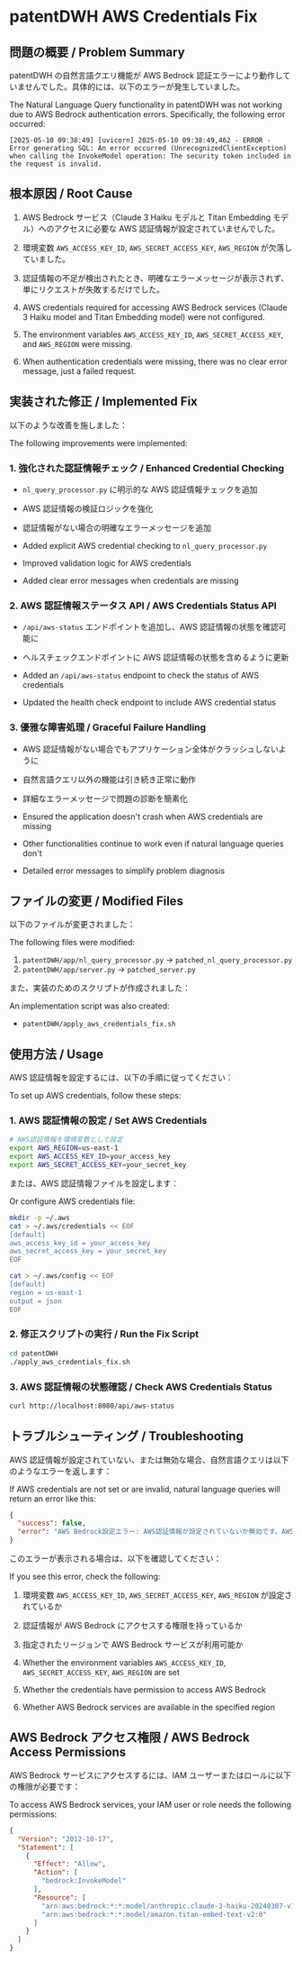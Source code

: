 # patentDWH AWS Credentials Fix

## 問題の概要 / Problem Summary

patentDWH の自然言語クエリ機能が AWS Bedrock 認証エラーにより動作していませんでした。具体的には、以下のエラーが発生していました。

The Natural Language Query functionality in patentDWH was not working due to AWS Bedrock authentication errors. Specifically, the following error occurred:

```
[2025-05-10 09:38:49] [uvicorn] 2025-05-10 09:38:49,462 - ERROR - Error generating SQL: An error occurred (UnrecognizedClientException) when calling the InvokeModel operation: The security token included in the request is invalid.
```

## 根本原因 / Root Cause

1. AWS Bedrock サービス（Claude 3 Haiku モデルと Titan Embedding モデル）へのアクセスに必要な AWS 認証情報が設定されていませんでした。
2. 環境変数 `AWS_ACCESS_KEY_ID`, `AWS_SECRET_ACCESS_KEY`, `AWS_REGION` が欠落していました。
3. 認証情報の不足が検出されたとき、明確なエラーメッセージが表示されず、単にリクエストが失敗するだけでした。

1. AWS credentials required for accessing AWS Bedrock services (Claude 3 Haiku model and Titan Embedding model) were not configured.
2. The environment variables `AWS_ACCESS_KEY_ID`, `AWS_SECRET_ACCESS_KEY`, and `AWS_REGION` were missing.
3. When authentication credentials were missing, there was no clear error message, just a failed request.

## 実装された修正 / Implemented Fix

以下のような改善を施しました：

The following improvements were implemented:

### 1. 強化された認証情報チェック / Enhanced Credential Checking

- `nl_query_processor.py` に明示的な AWS 認証情報チェックを追加
- AWS 認証情報の検証ロジックを強化
- 認証情報がない場合の明確なエラーメッセージを追加

- Added explicit AWS credential checking to `nl_query_processor.py`
- Improved validation logic for AWS credentials
- Added clear error messages when credentials are missing

### 2. AWS 認証情報ステータス API / AWS Credentials Status API

- `/api/aws-status` エンドポイントを追加し、AWS 認証情報の状態を確認可能に
- ヘルスチェックエンドポイントに AWS 認証情報の状態を含めるように更新

- Added an `/api/aws-status` endpoint to check the status of AWS credentials
- Updated the health check endpoint to include AWS credential status

### 3. 優雅な障害処理 / Graceful Failure Handling

- AWS 認証情報がない場合でもアプリケーション全体がクラッシュしないように
- 自然言語クエリ以外の機能は引き続き正常に動作
- 詳細なエラーメッセージで問題の診断を簡素化

- Ensured the application doesn't crash when AWS credentials are missing
- Other functionalities continue to work even if natural language queries don't
- Detailed error messages to simplify problem diagnosis

## ファイルの変更 / Modified Files

以下のファイルが変更されました：

The following files were modified:

1. `patentDWH/app/nl_query_processor.py` → `patched_nl_query_processor.py`
2. `patentDWH/app/server.py` → `patched_server.py`

また、実装のためのスクリプトが作成されました：

An implementation script was also created:

- `patentDWH/apply_aws_credentials_fix.sh`

## 使用方法 / Usage

AWS 認証情報を設定するには、以下の手順に従ってください：

To set up AWS credentials, follow these steps:

### 1. AWS 認証情報の設定 / Set AWS Credentials

```bash
# AWS認証情報を環境変数として設定
export AWS_REGION=us-east-1
export AWS_ACCESS_KEY_ID=your_access_key
export AWS_SECRET_ACCESS_KEY=your_secret_key
```

または、AWS 認証情報ファイルを設定します：

Or configure AWS credentials file:

```bash
mkdir -p ~/.aws
cat > ~/.aws/credentials << EOF
[default]
aws_access_key_id = your_access_key
aws_secret_access_key = your_secret_key
EOF

cat > ~/.aws/config << EOF
[default]
region = us-east-1
output = json
EOF
```

### 2. 修正スクリプトの実行 / Run the Fix Script

```bash
cd patentDWH
./apply_aws_credentials_fix.sh
```

### 3. AWS 認証情報の状態確認 / Check AWS Credentials Status

```bash
curl http://localhost:8080/api/aws-status
```

## トラブルシューティング / Troubleshooting

AWS 認証情報が設定されていない、または無効な場合、自然言語クエリは以下のようなエラーを返します：

If AWS credentials are not set or are invalid, natural language queries will return an error like this:

```json
{
  "success": false,
  "error": "AWS Bedrock設定エラー: AWS認証情報が設定されていないか無効です。AWS_ACCESS_KEY_ID、AWS_SECRET_ACCESS_KEY、AWS_REGIONが適切に設定されていることを確認してください。"
}
```

このエラーが表示される場合は、以下を確認してください：

If you see this error, check the following:

1. 環境変数 `AWS_ACCESS_KEY_ID`, `AWS_SECRET_ACCESS_KEY`, `AWS_REGION` が設定されているか
2. 認証情報が AWS Bedrock にアクセスする権限を持っているか
3. 指定されたリージョンで AWS Bedrock サービスが利用可能か

1. Whether the environment variables `AWS_ACCESS_KEY_ID`, `AWS_SECRET_ACCESS_KEY`, `AWS_REGION` are set
2. Whether the credentials have permission to access AWS Bedrock
3. Whether AWS Bedrock services are available in the specified region

## AWS Bedrock アクセス権限 / AWS Bedrock Access Permissions

AWS Bedrock サービスにアクセスするには、IAM ユーザーまたはロールに以下の権限が必要です：

To access AWS Bedrock services, your IAM user or role needs the following permissions:

```json
{
  "Version": "2012-10-17",
  "Statement": [
    {
      "Effect": "Allow",
      "Action": [
        "bedrock:InvokeModel"
      ],
      "Resource": [
        "arn:aws:bedrock:*:*:model/anthropic.claude-3-haiku-20240307-v1:0",
        "arn:aws:bedrock:*:*:model/amazon.titan-embed-text-v2:0"
      ]
    }
  ]
}

